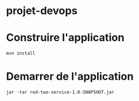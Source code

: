 # projet-devops

# Construire l'application
`mvn install`

# Demarrer de l'application
`jar -tar red-two-service-1.0-SNAPSHOT.jar`

